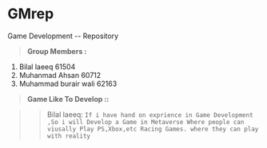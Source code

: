 # GMrep
Game Development -- Repository  



>**Group Members :**

1.  Bilal laeeq                   61504        
2.  Muhanmad Ahsan               60712        
3.  Muhammad burair wali         62163        



 
>**Game Like To Develop ::**

>>Bilal laeeq:
`If i have hand on exprience in Game Development ,So i will Develop a Game in Metaverse Where people can viusally Play PS,Xbox,etc Racing Games.
where they can play with reality `

